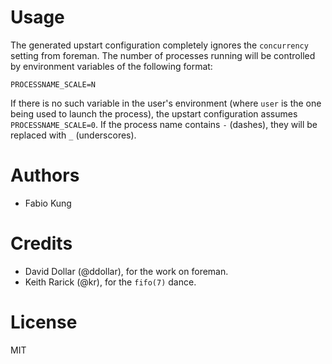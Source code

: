 # Usage

The generated upstart configuration completely ignores the `concurrency`
setting from foreman. The number of processes running will be controlled by
environment variables of the following format:

```
PROCESSNAME_SCALE=N
```

If there is no such variable in the user's environment (where `user` is the one
being used to launch the process), the upstart configuration assumes
`PROCESSNAME_SCALE=0`. If the process name contains `-` (dashes), they will be
replaced with `_` (underscores).


# Authors

* Fabio Kung

# Credits

* David Dollar (@ddollar), for the work on foreman.
* Keith Rarick (@kr), for the `fifo(7)` dance.

# License

MIT

